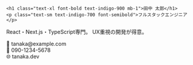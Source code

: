 <div class="bg-gradient-to-br from-blue-50 to-indigo-100 rounded-lg shadow-lg p-3 text-gray-800 h-full flex flex-col justify-between">
  <div class="text-center">
    <!-- プロフィール画像の例 （使用する場合は /avatar.jpg を web/public/ ディレクトリに配置してください） -->
    <!-- <img src="/avatar.jpg" alt="プロフィール" class="w-12 h-12 rounded-full mx-auto mb-2 object-cover"> -->
    
    <h1 class="text-xl font-bold text-indigo-900 mb-1">田中 太郎</h1>
    <p class="text-sm text-indigo-700 font-semibold">フルスタックエンジニア</p>
  </div>

  <div class="flex-1 flex items-center py-2">
    <p class="text-xs text-gray-700 text-center w-full leading-tight">
      React・Next.js・TypeScript専門。
      <span class="text-indigo-600 font-medium">UX重視</span>の開発が得意。
    </p>
  </div>

  <div class="space-y-1">
    <div class="flex items-center text-xs text-gray-600">
      <span class="w-3 h-3 mr-1">📧</span>
      <span class="text-xs">tanaka@example.com</span>
    </div>
    <div class="flex items-center text-xs text-gray-600">
      <span class="w-3 h-3 mr-1">📱</span>
      <span class="text-xs">090-1234-5678</span>
    </div>
    <div class="flex items-center text-xs text-gray-600">
      <span class="w-3 h-3 mr-1">🌐</span>
      <span class="text-xs text-indigo-600">tanaka.dev</span>
    </div>
    <!-- 会社ロゴの例 （使用する場合は /company-logo.png を web/public/ ディレクトリに配置してください） -->
    <!-- <div class="mt-2 text-center">
      <img src="/company-logo.png" alt="Company" class="h-4 mx-auto opacity-70">
    </div> -->
  </div>
</div>

<!-- 
画像ファイルの使用方法:
1. 画像ファイルを web/public/ ディレクトリに配置します
   例: web/public/avatar.jpg
       web/public/company-logo.png

2. HTMLで絶対パスで参照します
   例: <img src="/avatar.jpg" alt="プロフィール">
       <img src="/company-logo.png" alt="Company Logo">

3. Tailwind CSSクラスでスタイリングできます
   例: class="w-12 h-12 rounded-full object-cover"
-->
